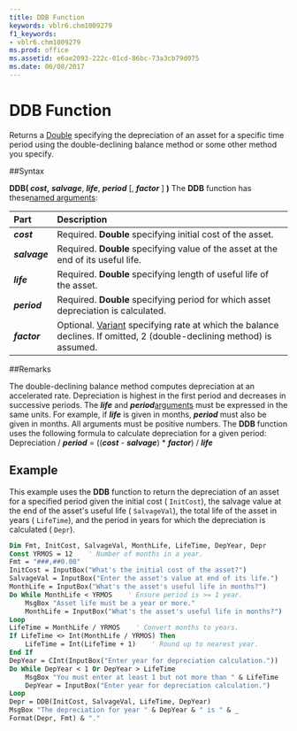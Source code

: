 ```yaml
---
title: DDB Function
keywords: vblr6.chm1009279
f1_keywords:
- vblr6.chm1009279
ms.prod: office
ms.assetid: e6ae2093-222c-01cd-86bc-73a3cb79d075
ms.date: 06/08/2017
---
```



# DDB Function



Returns a [Double](../../Glossary/vbe-glossary.md) specifying the depreciation of an asset for a specific time period using the double-declining balance method or some other method you specify.

##Syntax

**DDB( _cost_,** **_salvage_**, **_life_**, **_period_** [, **_factor_** ] **)**
The  **DDB** function has these[named arguments](../../Glossary/vbe-glossary.md):


|**Part**|**Description**|
|:-----|:-----|
|**_cost_**|Required.  **Double** specifying initial cost of the asset.|
|**_salvage_**|Required.  **Double** specifying value of the asset at the end of its useful life.|
|**_life_**|Required.  **Double** specifying length of useful life of the asset.|
|**_period_**|Required.  **Double** specifying period for which asset depreciation is calculated.|
|**_factor_**|Optional. [Variant](../../Glossary/vbe-glossary.md) specifying rate at which the balance declines. If omitted, 2 (double-declining method) is assumed.|

##Remarks

The double-declining balance method computes depreciation at an accelerated rate. Depreciation is highest in the first period and decreases in successive periods.
The  **_life_** and **_period_**[arguments](../../Glossary/vbe-glossary.md) must be expressed in the same units. For example, if **_life_** is given in months, **_period_** must also be given in months. All arguments must be positive numbers.
The  **DDB** function uses the following formula to calculate depreciation for a given period:
Depreciation /  **_period_** = ((**_cost_** - **_salvage_**) * **_factor_**) / **_life_**

## Example

This example uses the  **DDB** function to return the depreciation of an asset for a specified period given the initial cost ( `InitCost`), the salvage value at the end of the asset's useful life ( `SalvageVal`), the total life of the asset in years ( `LifeTime`), and the period in years for which the depreciation is calculated ( `Depr`).


```vb
Dim Fmt, InitCost, SalvageVal, MonthLife, LifeTime, DepYear, Depr
Const YRMOS = 12    ' Number of months in a year.
Fmt = "###,##0.00"
InitCost = InputBox("What's the initial cost of the asset?")
SalvageVal = InputBox("Enter the asset's value at end of its life.")
MonthLife = InputBox("What's the asset's useful life in months?")
Do While MonthLife < YRMOS    ' Ensure period is >= 1 year.
    MsgBox "Asset life must be a year or more."
    MonthLife = InputBox("What's the asset's useful life in months?")
Loop
LifeTime = MonthLife / YRMOS    ' Convert months to years.
If LifeTime <> Int(MonthLife / YRMOS) Then
    LifeTime = Int(LifeTime + 1)    ' Round up to nearest year.
End If 
DepYear = CInt(InputBox("Enter year for depreciation calculation."))
Do While DepYear < 1 Or DepYear > LifeTime
    MsgBox "You must enter at least 1 but not more than " & LifeTime
    DepYear = InputBox("Enter year for depreciation calculation.")
Loop
Depr = DDB(InitCost, SalvageVal, LifeTime, DepYear)
MsgBox "The depreciation for year " & DepYear & " is " & _
Format(Depr, Fmt) & "."
```


